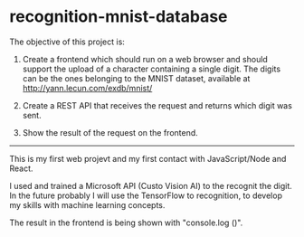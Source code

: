 # recognition-mnist-database

The objective of this project is:
1. Create a frontend which should run on a web browser and should support the upload of a character containing a single digit.
The digits can be the ones belonging to the MNIST dataset, available at http://yann.lecun.com/exdb/mnist/

2. Create a REST API that receives the request and returns which digit was sent.

3. Show the result of the request on the frontend.

----------------------------------------------------------------------------------------------------------------------------
This is my first web projevt and my first contact with JavaScript/Node and React.

I used and trained a Microsoft API (Custo Vision AI) to the recognit the digit. In the future probably I will use the TensorFlow to recognition, to develop my skills with machine learning concepts.

The result in the frontend is being shown with "console.log ()".

